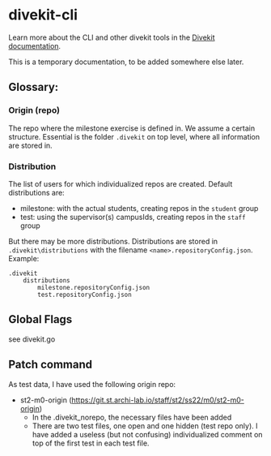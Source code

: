 # divekit-cli

Learn more about the CLI and other divekit tools in
the [Divekit documentation](https://divekit.github.io/docs/cli/).

This is a temporary documentation, to be added somewhere else later.

## Glossary:


### Origin (repo) 

The repo where the milestone exercise is defined in. We assume a certain structure. Essential is
the folder `.divekit` on top level, where all information are stored in.

### Distribution

The list of users for which individualized repos are created. Default distributions are:
- milestone: with the actual students, creating repos in the `student` group
- test: using the supervisor(s) campusIds, creating repos in the `staff` group

But there may be more distributions. Distributions are stored in `.divekit\distributions` with the filename
`<name>.repositoryConfig.json`. Example: 

```
.divekit
    distributions
        milestone.repositoryConfig.json
        test.repositoryConfig.json
```


## Global Flags

see divekit.go

## Patch command

As test data, I have used the following origin repo: 
- st2-m0-origin (https://git.st.archi-lab.io/staff/st2/ss22/m0/st2-m0-origin)
    - In the .divekit_norepo, the necessary files have been added
    - There are two test files, one open and one hidden (test repo only). I have added a useless (but not 
      confusing) individualized comment on top of the first test in each test file.
   

